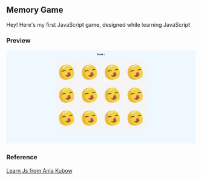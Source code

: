 ## Memory Game

Hey! Here's my first JavaScript game, designed while learning JavaScript

### Preview

[<img src="https://github.com/imsatyasaiteja/Js_Memory_game/blob/main/images/preview.png" width="500" alt="Memory Game">](https://imsatyasaiteja.github.io/Js_Memory_game/)

### Reference

[Learn Js from Ania Kubow](https://www.youtube.com/watch?v=ec8vSKJuZTk)
